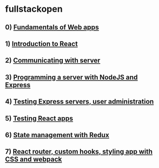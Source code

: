 # fullstackopen

## 0) [Fundamentals of Web apps](https://github.com/cxnzensei/fullstackopen/tree/main/part0)

## 1) [Introduction to React](https://github.com/cxnzensei/fullstackopen/tree/main/part1) 

## 2) [Communicating with server](https://github.com/cxnzensei/fullstackopen/tree/main/part2)

## 3) [Programming a server with NodeJS and Express](https://github.com/cxnzensei/fullstackopen/tree/main/part3)

## 4) [Testing Express servers, user administration](https://github.com/cxnzensei/fullstackopen/tree/main/part4)

## 5) [Testing React apps](https://github.com/cxnzensei/fullstackopen/tree/main/part5)

## 6) [State management with Redux](https://github.com/cxnzensei/fullstackopen/tree/main/part6)

## 7) [React router, custom hooks, styling app with CSS and webpack](https://github.com/cxnzensei/fullstackopen/tree/main/part7)
